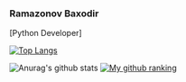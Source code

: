 ### Ramazonov Baxodir
[Python Developer]

[![Top Langs](https://github-readme-stats.vercel.app/api/top-langs/?username=boxa-developer&langs_count=8)](https://github.com/anuraghazra/github-readme-stats)

<!--
**boxa-developer/boxa-developer** is a ✨ _special_ ✨ repository because its `README.md` (this file) appears on your GitHub profile.

-->
![Anurag's github stats](https://github-readme-stats.vercel.app/api?username=boxa-developer&show_icons=true)
[![My github ranking](https://github-readme-ranking.vercel.app/api/rank?username=boxa-developer&country_code=uzbekistan)](https://github.com/Muhammadsher)

